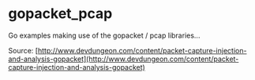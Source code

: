 # gopacket_pcap
Go examples making use of the gopacket / pcap libraries...

Source: [http://www.devdungeon.com/content/packet-capture-injection-and-analysis-gopacket](http://www.devdungeon.com/content/packet-capture-injection-and-analysis-gopacket)
